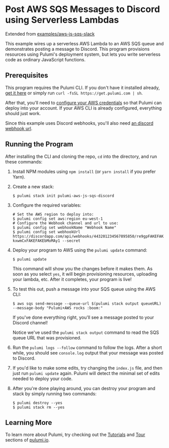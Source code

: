 # Post AWS SQS Messages to Discord using Serverless Lambdas

Extended from [examples/aws-js-sqs-slack](https://github.com/pulumi/examples/tree/master/aws-js-sqs-slack)

This example wires up a serverless AWS Lambda to an AWS SQS queue and demonstrates posting a
message to Discord.  This program provisions resources using Pulumi's deployment system, but lets
you write serverless code as ordinary JavaScript functions.

## Prerequisites

This program requires the Pulumi CLI.  If you don't have it installed already,
[get it here](https://pulumi.io/install) or simply run `curl -fsSL https://get.pulumi.com | sh`.

After that, you'll need to [configure your AWS credentials](https://pulumi.io/install/aws.html) so that Pulumi can
deploy into your account.  If your AWS CLI is already configured, everything should just work.

Since this example uses Discord webhooks, you'll also need
[an discord webhook url](https://support.discordapp.com/hc/en-us/articles/228383668-Intro-to-Webhooks).

## Running the Program

After installing the CLI and cloning the repo, `cd` into the directory, and run these commands:

1. Install NPM modules using `npm install` (or `yarn install` if you prefer Yarn).

2. Create a new stack:

    ```
    $ pulumi stack init pulumi-aws-js-sqs-discord
    ```

3. Configure the required variables:

    ```
    # Set the AWS region to deploy into:
    $ pulumi config set aws:region eu-west-1
    # Configure the Webhook channel and url to use:
    $ pulumi config set webhookName "Webhook Name"
    $ pulumi config set webhookUrl https://discordapp.com/api/webhooks/443201234567895850/re9gpFAKEFAKEPvKe2p-kxwmCxFAKEFAKEbMoMAy1 --secret
    ```

4. Deploy your program to AWS using the `pulumi update` command:

   ```
   $ pulumi update
   ```

   This command  will show you the changes before it makes them.  As soon as you select `yes`, it will begin
   provisioning resources, uploading your lambda, etc.  After it completes, your program is live!

5. To test this out, push a message into your SQS queue using the AWS CLI:

    ```
    $ aws sqs send-message --queue-url $(pulumi stack output queueURL) --message-body "Pulumi+AWS rocks :boom:"
    ```

    If you've done everything right, you'll see a message posted to your Discord channel!

    Notice we've used the `pulumi stack output` command to read the SQS queue URL that was provisioned.

6. Run the `pulumi logs --follow` command to follow the logs.  After a short while, you should see `console.log`
   output that your message was posted to Discord.

7. If you'd like to make some edits, try changing the `index.js` file, and then just run `pulumi update` again.
   Pulumi will detect the minimal set of edits needed to deploy your code.

8. After you're done playing around, you can destroy your program and stack by simply running two commands:

    ```
    $ pulumi destroy --yes
    $ pulumi stack rm --yes
    ```

## Learning More

To learn more about Pulumi, try checking out the [Tutorials](https://pulumi.io/quickstart) and
[Tour](https://pulumi.io/tour) sections of [pulumi.io](https://pulumi.io).